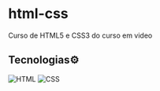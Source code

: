 # html-css
 Curso de HTML5 e CSS3 do curso em video
 
 ## Tecnologias⚙
 ![HTML](https://img.shields.io/badge/HTML-000?style=for-the-badge&logo=html5&logoColor=EB8D5C)
 ![CSS](https://img.shields.io/badge/CSS-000?style=for-the-badge&logo=css3&logoColor=EB8D5C)
